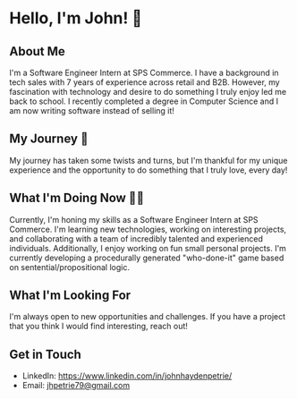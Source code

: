 # Hello, I'm John! 👋

## About Me
I'm a Software Engineer Intern at SPS Commerce. I have a background in tech sales with 7 years of experience across retail and B2B. However, my fascination with technology and desire to do something I truly enjoy led me back to school. I recently completed a degree in Computer Science and I am now writing software instead of selling it!

## My Journey  :compass:
My journey has taken some twists and turns, but I'm thankful for my unique experience and the opportunity to do something that I truly love, every day!

## What I'm Doing Now  :man_technologist:
Currently, I'm honing my skills as a Software Engineer Intern at SPS Commerce. I'm learning new technologies, working on interesting projects, and collaborating with a team of incredibly talented and experienced individuals.
Additionally, I enjoy working on fun small personal projects. I'm currently developing a procedurally generated "who-done-it" game based on sentential/propositional logic.

## What I'm Looking For
I'm always open to new opportunities and challenges. If you have a project that you think I would find interesting, reach out!

## Get in Touch
- LinkedIn: https://www.linkedin.com/in/johnhaydenpetrie/
- Email: jhpetrie79@gmail.com
